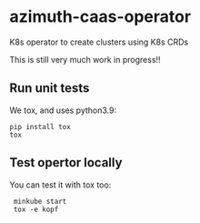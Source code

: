 # azimuth-caas-operator

K8s operator to create clusters using K8s CRDs

This is still very much work in progress!!

## Run unit tests

We tox, and uses python3.9:

    pip install tox
    tox

## Test opertor locally

You can test it with tox too:

     minkube start
     tox -e kopf
